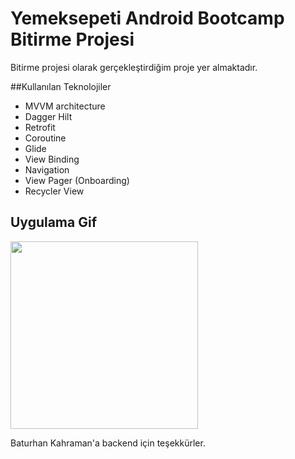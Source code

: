 # Yemeksepeti Android Bootcamp Bitirme Projesi

Bitirme projesi olarak gerçekleştirdiğim proje yer almaktadır.

##Kullanılan Teknolojiler
 - MVVM architecture
 - Dagger Hilt
 - Retrofit
 - Coroutine
 - Glide
 - View Binding
 - Navigation
 - View Pager (Onboarding)
 - Recycler View
 
 ## Uygulama Gif
 
 <image src="https://github.com/Yemeksepeti-Mobil-Android-Bootcamp/BootcampHW4-MertDemir/blob/main/yemeksepetiVideo.gif" width="300">
 
 Baturhan Kahraman'a backend için teşekkürler.
